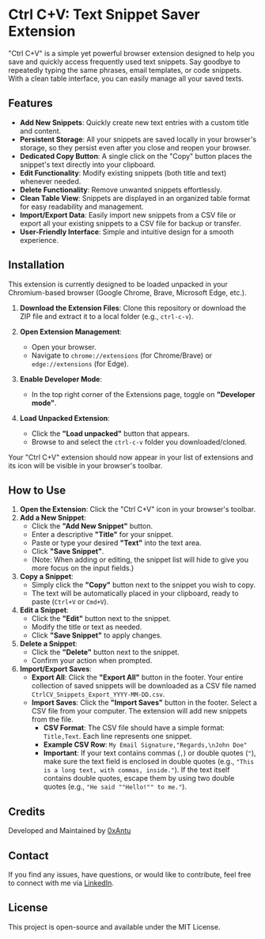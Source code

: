 # Ctrl C+V: Text Snippet Saver Extension

"Ctrl C+V" is a simple yet powerful browser extension designed to help you save and quickly access frequently used text snippets. Say goodbye to repeatedly typing the same phrases, email templates, or code snippets. With a clean table interface, you can easily manage all your saved texts.

## Features

* **Add New Snippets**: Quickly create new text entries with a custom title and content.
* **Persistent Storage**: All your snippets are saved locally in your browser's storage, so they persist even after you close and reopen your browser.
* **Dedicated Copy Button**: A single click on the "Copy" button places the snippet's text directly into your clipboard.
* **Edit Functionality**: Modify existing snippets (both title and text) whenever needed.
* **Delete Functionality**: Remove unwanted snippets effortlessly.
* **Clean Table View**: Snippets are displayed in an organized table format for easy readability and management.
* **Import/Export Data**: Easily import new snippets from a CSV file or export all your existing snippets to a CSV file for backup or transfer.
* **User-Friendly Interface**: Simple and intuitive design for a smooth experience.

## Installation

This extension is currently designed to be loaded unpacked in your Chromium-based browser (Google Chrome, Brave, Microsoft Edge, etc.).

1.  **Download the Extension Files**:
    Clone this repository or download the ZIP file and extract it to a local folder (e.g., `ctrl-c-v`).

2.  **Open Extension Management**:
    * Open your browser.
    * Navigate to `chrome://extensions` (for Chrome/Brave) or `edge://extensions` (for Edge).

3.  **Enable Developer Mode**:
    * In the top right corner of the Extensions page, toggle on **"Developer mode"**.

4.  **Load Unpacked Extension**:
    * Click the **"Load unpacked"** button that appears.
    * Browse to and select the `ctrl-c-v` folder you downloaded/cloned.

Your "Ctrl C+V" extension should now appear in your list of extensions and its icon will be visible in your browser's toolbar.

## How to Use

1.  **Open the Extension**: Click the "Ctrl C+V" icon in your browser's toolbar.
2.  **Add a New Snippet**:
    * Click the **"Add New Snippet"** button.
    * Enter a descriptive **"Title"** for your snippet.
    * Paste or type your desired **"Text"** into the text area.
    * Click **"Save Snippet"**.
    * (Note: When adding or editing, the snippet list will hide to give you more focus on the input fields.)
3.  **Copy a Snippet**:
    * Simply click the **"Copy"** button next to the snippet you wish to copy.
    * The text will be automatically placed in your clipboard, ready to paste (`Ctrl+V` or `Cmd+V`).
4.  **Edit a Snippet**:
    * Click the **"Edit"** button next to the snippet.
    * Modify the title or text as needed.
    * Click **"Save Snippet"** to apply changes.
5.  **Delete a Snippet**:
    * Click the **"Delete"** button next to the snippet.
    * Confirm your action when prompted.
6.  **Import/Export Saves**:
    * **Export All**: Click the **"Export All"** button in the footer. Your entire collection of saved snippets will be downloaded as a CSV file named `CtrlCV_Snippets_Export_YYYY-MM-DD.csv`.
    * **Import Saves**: Click the **"Import Saves"** button in the footer. Select a CSV file from your computer. The extension will add new snippets from the file.
        * **CSV Format**: The CSV file should have a simple format: `Title,Text`. Each line represents one snippet.
        * **Example CSV Row**: `My Email Signature,"Regards,\nJohn Doe"`
        * **Important**: If your text contains commas (`,`) or double quotes (`"`), make sure the text field is enclosed in double quotes (e.g., `"This is a long text, with commas, inside."`). If the text itself contains double quotes, escape them by using two double quotes (e.g., `"He said ""Hello!"" to me."`).


## Credits

Developed and Maintained by [0xAntu](https://www.linkedin.com/in/0xantu/)

## Contact

If you find any issues, have questions, or would like to contribute, feel free to connect with me via [LinkedIn](https://www.linkedin.com/in/0xantu/).

## License

This project is open-source and available under the MIT License.
